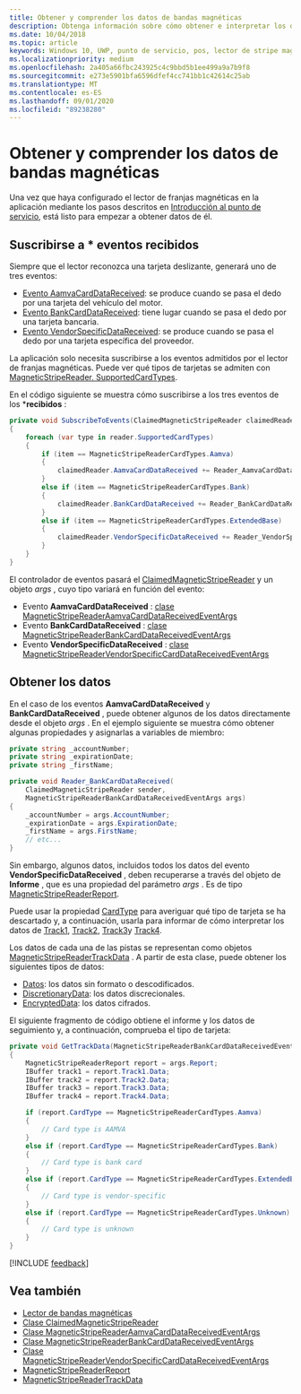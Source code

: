 ```yaml
---
title: Obtener y comprender los datos de bandas magnéticas
description: Obtenga información sobre cómo obtener e interpretar los datos de un lector de franjas magnéticas mediante las API de punto de servicio (UWP) de Plataforma universal de Windows (UWP).
ms.date: 10/04/2018
ms.topic: article
keywords: Windows 10, UWP, punto de servicio, pos, lector de stripe magnética
ms.localizationpriority: medium
ms.openlocfilehash: 2a405a66fbc243925c4c9bbd5b1ee499a9a7b9f8
ms.sourcegitcommit: e273e5901bfa6596dfef4cc741bb1c42614c25ab
ms.translationtype: MT
ms.contentlocale: es-ES
ms.lasthandoff: 09/01/2020
ms.locfileid: "89238280"
---
```

# <a name="obtain-and-understand-magnetic-stripe-data"></a>Obtener y comprender los datos de bandas magnéticas

Una vez que haya configurado el lector de franjas magnéticas en la aplicación mediante los pasos descritos en [Introducción al punto de servicio](pos-basics.md), está listo para empezar a obtener datos de él.

## <a name="subscribe-to-datareceived-events"></a>Suscribirse a * eventos recibidos

Siempre que el lector reconozca una tarjeta deslizante, generará uno de tres eventos:

* [Evento AamvaCardDataReceived](/uwp/api/windows.devices.pointofservice.claimedmagneticstripereader.aamvacarddatareceived): se produce cuando se pasa el dedo por una tarjeta del vehículo del motor.
* [Evento BankCardDataReceived](/uwp/api/windows.devices.pointofservice.claimedmagneticstripereader.aamvacarddatareceived): tiene lugar cuando se pasa el dedo por una tarjeta bancaria.
* [Evento VendorSpecificDataReceived](/uwp/api/windows.devices.pointofservice.claimedmagneticstripereader.vendorspecificdatareceived): se produce cuando se pasa el dedo por una tarjeta específica del proveedor.

La aplicación solo necesita suscribirse a los eventos admitidos por el lector de franjas magnéticas. Puede ver qué tipos de tarjetas se admiten con [MagneticStripeReader. SupportedCardTypes](/uwp/api/windows.devices.pointofservice.magneticstripereader.supportedcardtypes).

En el código siguiente se muestra cómo suscribirse a los tres eventos de los ***recibidos** :

```cs
private void SubscribeToEvents(ClaimedMagneticStripeReader claimedReader, MagneticStripeReader reader)
{
    foreach (var type in reader.SupportedCardTypes)
    {
        if (item == MagneticStripeReaderCardTypes.Aamva)
        {
            claimedReader.AamvaCardDataReceived += Reader_AamvaCardDataReceived;
        }
        else if (item == MagneticStripeReaderCardTypes.Bank)
        {
            claimedReader.BankCardDataReceived += Reader_BankCardDataReceived;
        }
        else if (item == MagneticStripeReaderCardTypes.ExtendedBase)
        {
            claimedReader.VendorSpecificDataReceived += Reader_VendorSpecificDataReceived;
        }
    }
}
```

El controlador de eventos pasará el [ClaimedMagneticStripeReader](/uwp/api/windows.devices.pointofservice.claimedmagneticstripereader) y un objeto *args* , cuyo tipo variará en función del evento:

* Evento **AamvaCardDataReceived** : [clase MagneticStripeReaderAamvaCardDataReceivedEventArgs](/uwp/api/windows.devices.pointofservice.magneticstripereaderaamvacarddatareceivedeventargs)
* Evento **BankCardDataReceived** : [clase MagneticStripeReaderBankCardDataReceivedEventArgs](/uwp/api/windows.devices.pointofservice.magneticstripereaderbankcarddatareceivedeventargs)
* Evento **VendorSpecificDataReceived** : [clase MagneticStripeReaderVendorSpecificCardDataReceivedEventArgs](/uwp/api/windows.devices.pointofservice.magneticstripereadervendorspecificcarddatareceivedeventargs)

## <a name="get-the-data"></a>Obtener los datos

En el caso de los eventos **AamvaCardDataReceived** y **BankCardDataReceived** , puede obtener algunos de los datos directamente desde el objeto *args* . En el ejemplo siguiente se muestra cómo obtener algunas propiedades y asignarlas a variables de miembro:

```cs
private string _accountNumber;
private string _expirationDate;
private string _firstName;

private void Reader_BankCardDataReceived(
    ClaimedMagneticStripeReader sender, 
    MagneticStripeReaderBankCardDataReceivedEventArgs args)
{
    _accountNumber = args.AccountNumber;
    _expirationDate = args.ExpirationDate;
    _firstName = args.FirstName;
    // etc...
}
```

Sin embargo, algunos datos, incluidos todos los datos del evento **VendorSpecificDataReceived** , deben recuperarse a través del objeto de **Informe** , que es una propiedad del parámetro *args* . Es de tipo [MagneticStripeReaderReport](/uwp/api/windows.devices.pointofservice.magneticstripereaderreport).

Puede usar la propiedad [CardType](/uwp/api/windows.devices.pointofservice.magneticstripereaderreport.cardtype) para averiguar qué tipo de tarjeta se ha descartado y, a continuación, usarla para informar de cómo interpretar los datos de [Track1](/uwp/api/windows.devices.pointofservice.magneticstripereaderreport.track1), [Track2](/uwp/api/windows.devices.pointofservice.magneticstripereaderreport.track2), [Track3](/uwp/api/windows.devices.pointofservice.magneticstripereaderreport.track3)y [Track4](/uwp/api/windows.devices.pointofservice.magneticstripereaderreport.track4).

Los datos de cada una de las pistas se representan como objetos [MagneticStripeReaderTrackData](/uwp/api/windows.devices.pointofservice.magneticstripereadertrackdata) . A partir de esta clase, puede obtener los siguientes tipos de datos:

* [Datos](/uwp/api/windows.devices.pointofservice.magneticstripereadertrackdata.data): los datos sin formato o descodificados.
* [DiscretionaryData](/uwp/api/windows.devices.pointofservice.magneticstripereadertrackdata.discretionarydata): los datos discrecionales. 
* [EncryptedData](/uwp/api/windows.devices.pointofservice.magneticstripereadertrackdata.encrypteddata): los datos cifrados.

El siguiente fragmento de código obtiene el informe y los datos de seguimiento y, a continuación, comprueba el tipo de tarjeta:

```cs
private void GetTrackData(MagneticStripeReaderBankCardDataReceivedEventArgs args)
{
    MagneticStripeReaderReport report = args.Report;
    IBuffer track1 = report.Track1.Data;
    IBuffer track2 = report.Track2.Data;
    IBuffer track3 = report.Track3.Data;
    IBuffer track4 = report.Track4.Data;

    if (report.CardType == MagneticStripeReaderCardTypes.Aamva)
    {
        // Card type is AAMVA
    }
    else if (report.CardType == MagneticStripeReaderCardTypes.Bank)
    {
        // Card type is bank card
    }
    else if (report.CardType == MagneticStripeReaderCardTypes.ExtendedBase)
    {
        // Card type is vendor-specific
    }
    else if (report.CardType == MagneticStripeReaderCardTypes.Unknown)
    {
        // Card type is unknown
    }
}
```

[!INCLUDE [feedback](./includes/pos-feedback.md)]

## <a name="see-also"></a>Vea también

* [Lector de bandas magnéticas](pos-magnetic-stripe-reader.md)
* [Clase ClaimedMagneticStripeReader](/uwp/api/windows.devices.pointofservice.claimedmagneticstripereader)
* [Clase MagneticStripeReaderAamvaCardDataReceivedEventArgs](/uwp/api/windows.devices.pointofservice.magneticstripereaderaamvacarddatareceivedeventargs)
* [Clase MagneticStripeReaderBankCardDataReceivedEventArgs](/uwp/api/windows.devices.pointofservice.magneticstripereaderbankcarddatareceivedeventargs)
* [Clase MagneticStripeReaderVendorSpecificCardDataReceivedEventArgs](/uwp/api/windows.devices.pointofservice.magneticstripereadervendorspecificcarddatareceivedeventargs)
* [MagneticStripeReaderReport](/uwp/api/windows.devices.pointofservice.magneticstripereaderreport)
* [MagneticStripeReaderTrackData](/uwp/api/windows.devices.pointofservice.magneticstripereadertrackdata)